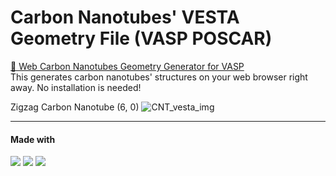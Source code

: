 # Carbon Nanotubes' VESTA Geometry File (VASP POSCAR)
<a href="https://sue-creator.github.io/cnt_generator/" target="_blank" rel="noopener noreferrer">🔮 Web Carbon Nanotubes Geometry Generator for VASP</a><br>
This generates carbon nanotubes' structures on your web browser right away. No installation is needed! 

Zigzag Carbon Nanotube (6, 0)
![CNT_vesta_img](CNT_60_img.jpg)


***
#### Made with

<img src="https://img.shields.io/badge/HTML5-E34F26?style=for-the-badge&logo=html5&logoColor=white"/> <img src="https://img.shields.io/badge/CSS3-1572B6?style=for-the-badge&logo=css3&logoColor=white"/> <img src="https://img.shields.io/badge/JavaScript-F7DF1E?style=for-the-badge&logo=javascript&logoColor=black"/>
